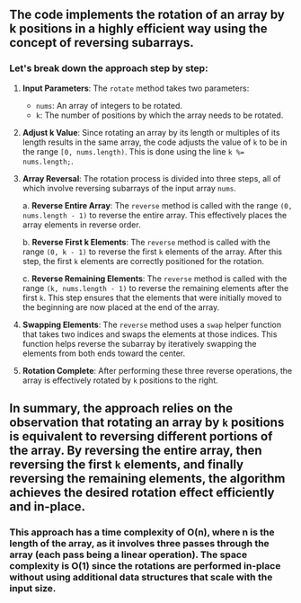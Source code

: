 ## The code implements the rotation of an array by k positions in a highly efficient way using the concept of reversing subarrays. 

### Let's break down the approach step by step:

1. **Input Parameters**: The `rotate` method takes two parameters:
   - `nums`: An array of integers to be rotated.
   - `k`: The number of positions by which the array needs to be rotated.

2. **Adjust k Value**: Since rotating an array by its length or multiples of its length results in the same array, the code adjusts the value of `k` to be in the range `[0, nums.length)`. This is done using the line `k %= nums.length;`.

3. **Array Reversal**: The rotation process is divided into three steps, all of which involve reversing subarrays of the input array `nums`.

   a. **Reverse Entire Array**: The `reverse` method is called with the range `(0, nums.length - 1)` to reverse the entire array. This effectively places the array elements in reverse order.

   b. **Reverse First k Elements**: The `reverse` method is called with the range `(0, k - 1)` to reverse the first `k` elements of the array. After this step, the first `k` elements are correctly positioned for the rotation.

   c. **Reverse Remaining Elements**: The `reverse` method is called with the range `(k, nums.length - 1)` to reverse the remaining elements after the first `k`. This step ensures that the elements that were initially moved to the beginning are now placed at the end of the array.

4. **Swapping Elements**: The `reverse` method uses a `swap` helper function that takes two indices and swaps the elements at those indices. This function helps reverse the subarray by iteratively swapping the elements from both ends toward the center.

5. **Rotation Complete**: After performing these three reverse operations, the array is effectively rotated by `k` positions to the right.

## In summary, the approach relies on the observation that rotating an array by `k` positions is equivalent to reversing different portions of the array. By reversing the entire array, then reversing the first `k` elements, and finally reversing the remaining elements, the algorithm achieves the desired rotation effect efficiently and in-place.

### This approach has a time complexity of O(n), where n is the length of the array, as it involves three passes through the array (each pass being a linear operation). The space complexity is O(1) since the rotations are performed in-place without using additional data structures that scale with the input size.
